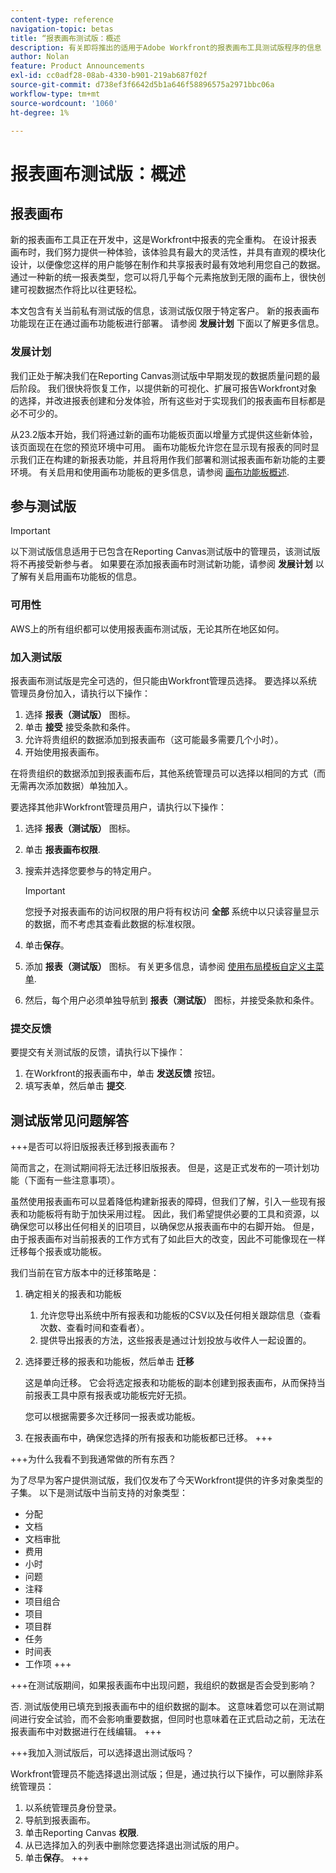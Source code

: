 ```yaml
---
content-type: reference
navigation-topic: betas
title: “报表画布测试版：概述
description: 有关即将推出的适用于Adobe Workfront的报表画布工具测试版程序的信息
author: Nolan
feature: Product Announcements
exl-id: cc0adf28-08ab-4330-b901-219ab687f02f
source-git-commit: d738ef3f6642d5b1a646f58896575a2971bbc06a
workflow-type: tm+mt
source-wordcount: '1060'
ht-degree: 1%

---
```



# 报表画布测试版：概述

## 报表画布

新的报表画布工具正在开发中，这是Workfront中报表的完全重构。 在设计报表画布时，我们努力提供一种体验，该体验具有最大的灵活性，并具有直观的模块化设计，以便像您这样的用户能够在制作和共享报表时最有效地利用您自己的数据。 通过一种新的统一报表类型，您可以将几乎每个元素拖放到无限的画布上，很快创建可视数据杰作将比以往更轻松。

本文包含有关当前私有测试版的信息，该测试版仅限于特定客户。 新的报表画布功能现在正在通过画布功能板进行部署。 请参阅 **发展计划** 下面以了解更多信息。

### 发展计划

我们正处于解决我们在Reporting Canvas测试版中早期发现的数据质量问题的最后阶段。 我们很快将恢复工作，以提供新的可视化、扩展可报告Workfront对象的选择，并改进报表创建和分发体验，所有这些对于实现我们的报表画布目标都是必不可少的。

从23.2版本开始，我们将通过新的画布功能板页面以增量方式提供这些新体验，该页面现在在您的预览环境中可用。 画布功能板允许您在显示现有报表的同时显示我们正在构建的新报表功能，并且将用作我们部署和测试报表画布新功能的主要环境。 有关启用和使用画布功能板的更多信息，请参阅 [画布功能板概述](/help/quicksilver/reports-and-dashboards/dashboards/creating-and-managing-dashboards/canvas-dashboards-overview.md).

## 参与测试版

>[!IMPORTANT]
>
>以下测试版信息适用于已包含在Reporting Canvas测试版中的管理员，该测试版将不再接受新参与者。 如果要在添加报表画布时测试新功能，请参阅 **发展计划** 以了解有关启用画布功能板的信息。

### 可用性

AWS上的所有组织都可以使用报表画布测试版，无论其所在地区如何。

### 加入测试版

报表画布测试版是完全可选的，但只能由Workfront管理员选择。 要选择以系统管理员身份加入，请执行以下操作：

1. 选择 **报表（测试版）** 图标。
1. 单击 **接受** 接受条款和条件。
1. 允许将贵组织的数据添加到报表画布（这可能最多需要几个小时）。
1. 开始使用报表画布。

在将贵组织的数据添加到报表画布后，其他系统管理员可以选择以相同的方式（而无需再次添加数据）单独加入。

要选择其他非Workfront管理员用户，请执行以下操作：

1. 选择 **报表（测试版）** 图标。
1. 单击 **报表画布权限**.
1. 搜索并选择您要参与的特定用户。

   >[!IMPORTANT]
   >
   >您授予对报表画布的访问权限的用户将有权访问 **全部** 系统中以只读容量显示的数据，而不考虑其查看此数据的标准权限。

1. 单击&#x200B;**保存**。
1. 添加 **报表（测试版）** 图标。 有关更多信息，请参阅 [使用布局模板自定义主菜单](/help/quicksilver/administration-and-setup/customize-workfront/use-layout-templates/customize-main-menu.md).
1. 然后，每个用户必须单独导航到 **报表（测试版）** 图标，并接受条款和条件。

### 提交反馈

要提交有关测试版的反馈，请执行以下操作：

1. 在Workfront的报表画布中，单击 **发送反馈** 按钮。
1. 填写表单，然后单击 **提交**.

## 测试版常见问题解答

+++是否可以将旧版报表迁移到报表画布？

简而言之，在测试期间将无法迁移旧版报表。 但是，这是正式发布的一项计划功能（下面有一些注意事项）。

虽然使用报表画布可以显着降低构建新报表的障碍，但我们了解，引入一些现有报表和功能板将有助于加快采用过程。 因此，我们希望提供必要的工具和资源，以确保您可以移出任何相关的旧项目，以确保您从报表画布中的右脚开始。 但是，由于报表画布对当前报表的工作方式有了如此巨大的改变，因此不可能像现在一样迁移每个报表或功能板。

我们当前在官方版本中的迁移策略是：

1. 确定相关的报表和功能板

   1. 允许您导出系统中所有报表和功能板的CSV以及任何相关跟踪信息（查看次数、查看时间和查看者）。
   1. 提供导出报表的方法，这些报表是通过计划投放与收件人一起设置的。

1. 选择要迁移的报表和功能板，然后单击 **迁移**

   这是单向迁移。 它会将选定报表和功能板的副本创建到报表画布，从而保持当前报表工具中原有报表或功能板完好无损。

   您可以根据需要多次迁移同一报表或功能板。

1. 在报表画布中，确保您选择的所有报表和功能板都已迁移。
+++

+++为什么我看不到我通常做的所有东西？

为了尽早为客户提供测试版，我们仅发布了今天Workfront提供的许多对象类型的子集。 以下是测试版中当前支持的对象类型：

* 分配
* 文档
* 文档审批
* 费用
* 小时
* 问题
* 注释
* 项目组合
* 项目
* 项目群
* 任务
* 时间表
* 工作项
+++

+++在测试版期间，如果报表画布中出现问题，我组织的数据是否会受到影响？

否. 测试版使用已填充到报表画布中的组织数据的副本。 这意味着您可以在测试期间进行安全试验，而不会影响重要数据，但同时也意味着在正式启动之前，无法在报表画布中对数据进行在线编辑。
+++

+++我加入测试版后，可以选择退出测试版吗？

Workfront管理员不能选择退出测试版；但是，通过执行以下操作，可以删除非系统管理员：

1. 以系统管理员身份登录。
1. 导航到报表画布。
1. 单击Reporting Canvas **权限**.
1. 从已选择加入的列表中删除您要选择退出测试版的用户。
1. 单击&#x200B;**保存**。
+++
